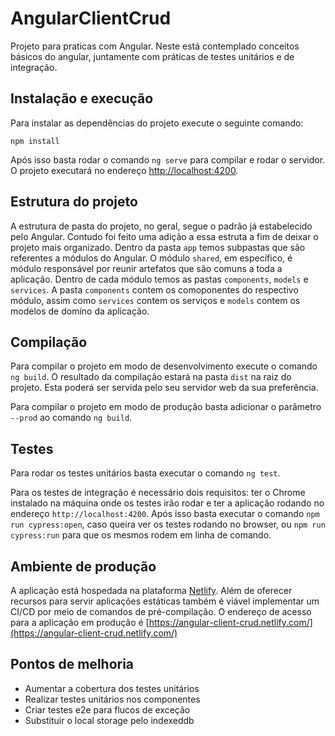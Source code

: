 # AngularClientCrud

Projeto para praticas com Angular. Neste está contemplado conceitos básicos do angular, juntamente com práticas de testes unitários e de integração.

## Instalação e execução

Para instalar as dependências do projeto execute o seguinte comando:

`npm install`

Após isso basta rodar o comando `ng serve` para compilar e rodar o servidor. O projeto executará no endereço [http://localhost:4200](http://localhost:4200).

## Estrutura do projeto

A estrutura de pasta do projeto, no geral, segue o padrão já estabelecido pelo Angular. Contudo foi feito uma adição a essa estruta a fim de deixar o projeto mais organizado. Dentro da pasta `app` temos subpastas que são referentes a módulos do Angular. O módulo `shared`, em específico, é módulo responsável por reunir artefatos que são comuns a toda a aplicação. Dentro de cada módulo temos as pastas `components`, `models` e `services`. A pasta `components` contem os comoponentes do respectivo módulo, assim como `services` contem os serviços e `models` contem os modelos de domíno da aplicação.

## Compilação

Para compilar o projeto em modo de desenvolvimento execute o comando `ng build`. O resultado da compilação estará na pasta `dist` na raiz do projeto. Esta poderá ser servida pelo seu servidor web da sua preferência.

Para compilar o projeto em modo de produção basta adicionar o parâmetro `--prod` ao comando `ng build`.

## Testes

Para rodar os testes unitários basta executar o comando `ng test`. 

Para os testes de integração é necessário dois requisitos: ter o Chrome instalado na máquina onde os testes irão rodar e ter a aplicação rodando no endereço `http://localhost:4200`. Após isso basta executar o comando `npm run cypress:open`, caso queira ver os testes rodando no browser, ou `npm run cypress:run` para que os mesmos rodem em linha de comando.

## Ambiente de produção

A aplicação está hospedada na plataforma [Netlify](https://www.netlify.com). Além de oferecer recursos para servir aplicações estáticas também é viável implementar um CI/CD por meio de comandos de pré-compilação. O endereço de acesso para a aplicação em produção é [https://angular-client-crud.netlify.com/](https://angular-client-crud.netlify.com/)

## Pontos de melhoria
- Aumentar a cobertura dos testes unitários
- Realizar testes unitários nos componentes
- Criar testes e2e para flucos de exceção
- Substituir o local storage pelo indexeddb
